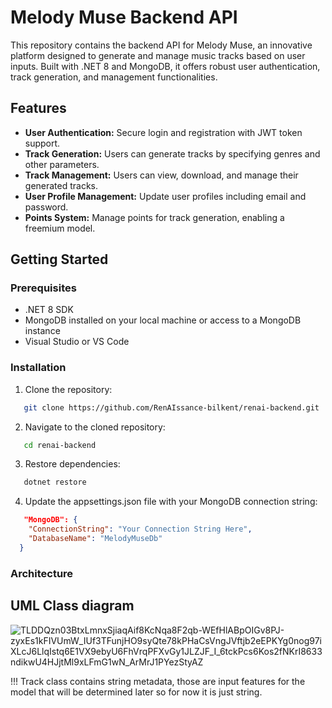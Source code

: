 # Melody Muse Backend API

This repository contains the backend API for Melody Muse, an innovative platform designed to generate and manage music tracks based on user inputs. Built with .NET 8 and MongoDB, it offers robust user authentication, track generation, and management functionalities.

## Features

- **User Authentication:** Secure login and registration with JWT token support.
- **Track Generation:** Users can generate tracks by specifying genres and other parameters.
- **Track Management:** Users can view, download, and manage their generated tracks.
- **User Profile Management:** Update user profiles including email and password.
- **Points System:** Manage points for track generation, enabling a freemium model.

## Getting Started

### Prerequisites

- .NET 8 SDK
- MongoDB installed on your local machine or access to a MongoDB instance
- Visual Studio or VS Code

### Installation

1. Clone the repository:

```bash
   git clone https://github.com/RenAIssance-bilkent/renai-backend.git
```
2. Navigate to the cloned repository:
```bash
   cd renai-backend
```
3. Restore dependencies:
```bash
   dotnet restore
```
4. Update the appsettings.json file with your MongoDB connection string:
```json
   "MongoDB": {
    "ConnectionString": "Your Connection String Here",
    "DatabaseName": "MelodyMuseDb"
  }
```

### Architecture
## UML Class diagram
![TLDDQzn03BtxLmnxSjiaqAif8KcNqa8F2qb-WEfHlABpOIGv8PJ-zyxEs1kFIVUmW_IUf3TFunjHO9syQte78kPHaCsVngJVftjb2eEPKYg0nog97iXLcJ6LlqIstq6E1VX9ebyU6FhVrqPFXvGy1JLZJF_I_6tckPcs6Kos2fNKrI8633ndikwU4HJjtMl9xLFmG1wN_ArMrJ1PYezStyAZ](https://github.com/RenAIssance-bilkent/renai-backend/assets/33938205/7783e849-92e7-40e4-b731-d0c79fc31bb7)

!!! Track class contains string metadata, those are input features for the model that will be determined later so for now it is just string.
